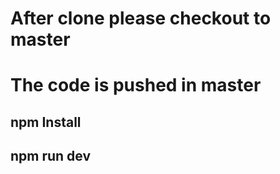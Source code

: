 # After clone please checkout to master 
# The code is pushed in master
## npm Install 

## npm run dev
